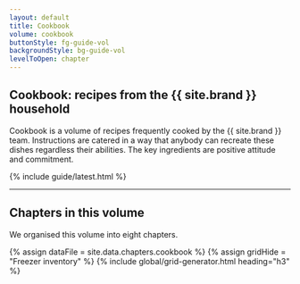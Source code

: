 ```yaml
---
layout: default
title: Cookbook
volume: cookbook
buttonStyle: fg-guide-vol
backgroundStyle: bg-guide-vol
levelToOpen: chapter
---
```


## Cookbook: recipes from     the {{ site.brand }} household

Cookbook is a volume of recipes frequently cooked by the {{ site.brand }} team. Instructions are catered in a way that anybody can recreate these dishes regardless their abilities. The key ingredients are positive attitude and commitment.

{% include guide/latest.html %}

---

## Chapters in this volume

We organised this volume into eight chapters.

{% assign dataFile = site.data.chapters.cookbook %}
{% assign gridHide = "Freezer inventory" %}
{% include global/grid-generator.html heading="h3" %}
